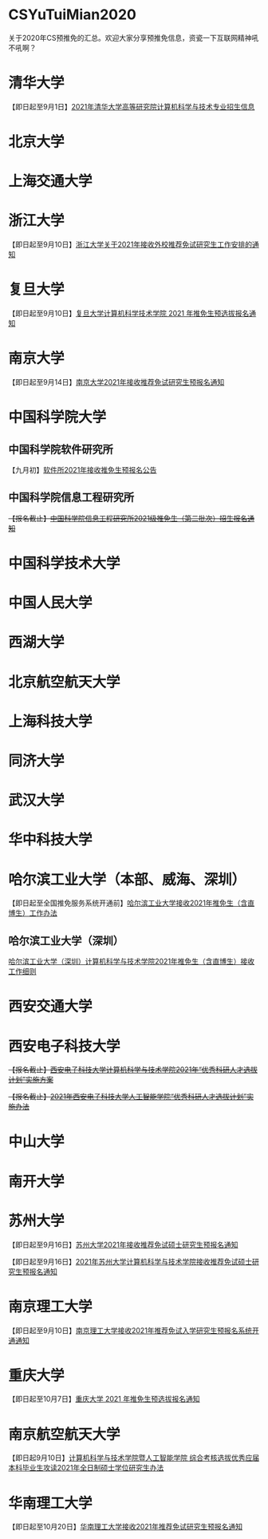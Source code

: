 # CSYuTuiMian2020
关于2020年CS预推免的汇总。欢迎大家分享预推免信息，资瓷一下互联网精神吼不吼啊？

# 清华大学

【即日起至9月1日】[2021年清华大学高等研究院计算机科学与技术专业招生信息](http://www.castu.tsinghua.edu.cn/publish/cas/921/index.html)

# 北京大学

# 上海交通大学

# 浙江大学
【即日起至9月10日】[浙江大学关于2021年接收外校推荐免试研究生工作安排的通知](http://grs.zju.edu.cn/yjszs/redir.php?catalog_id=130678&object_id=217504)

# 复旦大学

【即日起至9月10日】[复旦大学计算机科学技术学院 2021 年推免生预选拔报名通知](http://www.cs.fudan.edu.cn/?p=31102)

# 南京大学

【即日起至9月14日】[南京大学2021年接收推荐免试研究生预报名通知](https://grawww.nju.edu.cn/76/e0/c905a489184/page.htm)

# 中国科学院大学

## 中国科学院软件研究所
【九月初】[软件所2021年接收推免生预报名公告](http://www.iscas.ac.cn/yjsjy2016/zsxx2016/202008/t20200826_5677094.html)

## 中国科学院信息工程研究所
~~【报名截止】[中国科学院信息工程研究所2021级推免生（第二批次）招生报名通知](http://www.iie.cas.cn/yjsjy_101173/yjszxtz/202007/t20200731_5648753.html)~~

# 中国科学技术大学

# 中国人民大学

# 西湖大学

# 北京航空航天大学

# 上海科技大学

# 同济大学

# 武汉大学

# 华中科技大学

# 哈尔滨工业大学（本部、威海、深圳）
【即日起至全国推免服务系统开通前】[哈尔滨工业大学接收2021年推免生（含直博生）工作办法](http://yzb.hit.edu.cn/2020/0713/c8822a243957/pagem.htm)

## 哈尔滨工业大学（深圳）
[哈尔滨工业大学（深圳）计算机科学与技术学院2021年推免生（含直博生）接收工作细则](http://cs.hitsz.edu.cn/info/1029/2472.htm)

# 西安交通大学

# 西安电子科技大学

~~【报名截止】[西安电子科技大学计算机科学与技术学院2021年“优秀科研人才选拔计划”实施方案](https://cs.xidian.edu.cn/info/1003/9222.htm)~~

~~【报名截止】[2021年西安电子科技大学人工智能学院“优秀科研人才选拔计划”实施办法](http://sai.xidian.edu.cn/info/1106/5161.htm)~~

# 中山大学

# 南开大学

# 苏州大学
【即日起至9月16日】[苏州大学2021年接收推荐免试硕士研究生预报名通知](http://oese.suda.edu.cn/cc/70/c9426a380016/page.htm)

【即日起至9月16日】[2021年苏州大学计算机科学与技术学院接收推荐免试硕士研究生预报名通知](http://scst.suda.edu.cn/18/64/c11205a399460/page.htm)

# 南京理工大学

【即日起至9月10日】[南京理工大学接收2021年推荐免试入学研究生预报名系统开通通知](http://gs.njust.edu.cn/95/78/c4568a234872/page.htm)


# 重庆大学
【即日起至10月7日】[重庆大学 2021 年推免生预选拔报名通知](http://yz.cqu.edu.cn/news/2020-06/1540.html)

# 南京航空航天大学
【即日起9月10日】[计算机科学与技术学院暨人工智能学院 综合考核选拔优秀应届本科毕业生攻读2021年全日制硕士学位研究生办法](http://cs.nuaa.edu.cn/2020/0630/c10851a206415/page.htm)

# 华南理工大学
【即日起至10月20日】[华南理工大学接收2021年推荐免试研究生预报名通知](http://admission.scut.edu.cn/2020/0826/c17533a395614/page.htm?tdsourcetag=s_pctim_aiomsg)
